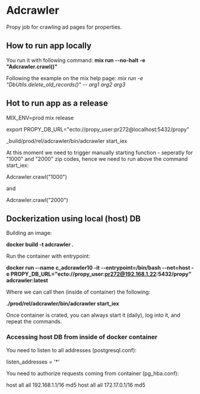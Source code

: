 # Adcrawler

Propy job for crawling ad pages for properties.

## How to run app locally

You run it with following command:
**mix run --no-halt -e "Adcrawler.crawl()"**

Following the example on the mix help page:
*mix run -e "DbUtils.delete_old_records()" -- arg1 arg2 arg3*

## Hot to run app as a release

MIX_ENV=prod mix release

export PROPY_DB_URL="ecto://propy_user:pr272@localhost:5432/propy"

_build/prod/rel/adcrawler/bin/adcrawler start_iex

At this moment we need to trigger manually starting function - seperatly for "1000" and "2000" zip codes, hence we need to run above the command start_iex:

Adcrawler.crawl("1000")

and

Adcrawler.crawl("2000")

## Dockerization using local (host) DB

Building an image:

**docker build -t adcrawler .**

Run the container with entrypoint:

**docker run --name c_adcrawler10 -it --entrypoint=/bin/bash --net=host -e PROPY_DB_URL="ecto://propy_user:pr272@192.168.1.22:5432/propy" adcrawler:latest**

Where we can call then (inside of container) the following:

**./prod/rel/adcrawler/bin/adcrawler start_iex**

Once container is crated, you can always start it (daily), log into it, and repeat the commands.

### Accessing host DB from inside of docker container

You need to listen to all addresses (postgresql.conf):

listen_addresses = '*'

You need to authorize requests coming from container (pg_hba.conf):

host    all             all             192.168.1.1/16          md5
host    all             all             172.17.0.1/16           md5
